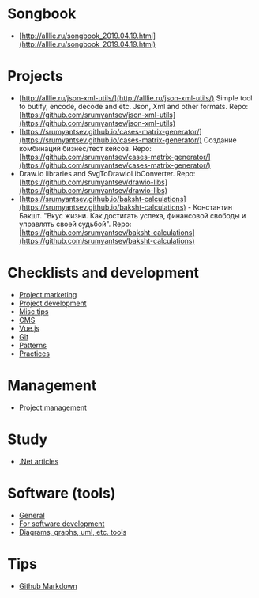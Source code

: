 # Songbook
- [http://alllie.ru/songbook_2019.04.19.html](http://alllie.ru/songbook_2019.04.19.html)

# Projects
- [http://alllie.ru/json-xml-utils/](http://alllie.ru/json-xml-utils/) Simple tool to butify, encode, decode and etc. Json, Xml and other formats. Repo: [https://github.com/srumyantsev/json-xml-utils](https://github.com/srumyantsev/json-xml-utils)
- [https://srumyantsev.github.io/cases-matrix-generator/](https://srumyantsev.github.io/cases-matrix-generator/) Создание комбинаций бизнес/тест кейсов. Repo: [https://github.com/srumyantsev/cases-matrix-generator/](https://github.com/srumyantsev/cases-matrix-generator/)
- Draw.io libraries and SvgToDrawioLibConverter. Repo: [https://github.com/srumyantsev/drawio-libs](https://github.com/srumyantsev/drawio-libs)
- [https://srumyantsev.github.io/baksht-calculations](https://srumyantsev.github.io/baksht-calculations) - Константин Бакшт. "Вкус жизни. Как достигать успеха, финансовой свободы и управлять своей судьбой". Repo: [https://github.com/srumyantsev/baksht-calculations](https://github.com/srumyantsev/baksht-calculations)

# Checklists and development
- [Project marketing](project-marketing)
- [Project development](project-development)
- [Misc tips](misc-tips)
- [CMS](cms)
- [Vue.js](vuejs-articles)
- [Git](git-articles)
- [Patterns](patterns)
- [Practices](practices)

# Management
- [Project management](project-management)

# Study
- [.Net articles](net-articles)

# Software (tools)
- [General](tools-general)
- [For software development](tools-development)
- [Diagrams, graphs, uml, etc. tools](diagrams_and_modelling_tools)

# Tips
- [Github Markdown](https://guides.github.com/features/mastering-markdown/)
